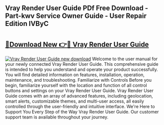 ## Vray Render User Guide PDf Free Download - Part-kwv Service Owner Guide - User Repair Edition IVByC

# <h2><a href="http://bc84940.oget.top/?id=Vray+Render+User+Guide">🔗Download New 👉🔴 Vray Render User Guide</a></h2>

[![Vray Render User Guide new download](https://i.imgur.com/5g1atiW.png)](http://bc84940.oget.top/?id=Vray+Render+User+Guide)
Welcome to the user manual for your newly connected Vray Render User Guide. This comprehensive guide is intended to help you understand and operate your product successfully. You will find detailed information on features, installation, operation, maintenance, and troubleshooting. Familiarize with Controls Before you begin, familiarize yourself with the location and function of all control buttons and settings on your Vray Render User Guide. Vray Render User Guide comes with an array of advanced features, including geolocation, smart alerts, customizable themes, and multi-user access, all easily controlled through the user-friendly and intuitive interface. We're Here to Support You Every Step of the Way Vray Render User Guide. Our customer support team is available throughout your journey.
